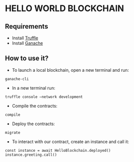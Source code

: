 # HELLO WORLD BLOCKCHAIN

## Requirements

- Install [Truffle](https://www.trufflesuite.com/truffle)
- Install [Ganache](https://www.trufflesuite.com/ganache)

## How to use it?

- To launch a local blockchain, open a new terminal and run:
```
ganache-cli
```
- In a new terminal run:
```
truffle console —network development
```
- Compile the contracts:
```
compile
```
- Deploy the contracts:
```
migrate
```
- To interact with our contract, create an instance and call it:
```
const instance = await HelloBlockchain.deployed()
instance.greeting.call()
```